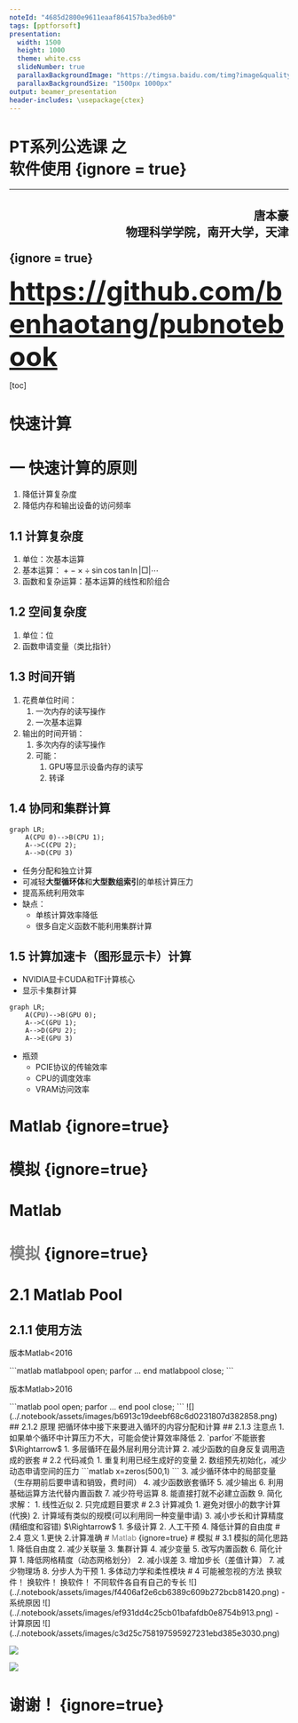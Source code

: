 ```yaml
---
noteId: "4685d2800e9611eaaf864157ba3ed6b0"
tags: [pptforsoft]
presentation:
  width: 1500
  height: 1000
  theme: white.css
  slideNumber: true
  parallaxBackgroundImage: "https://timgsa.baidu.com/timg?image&quality=80&size=b9999_10000&sec=1571838817331&di=0d092f6bd68e17aaef880f8b6e4e542d&imgtype=0&src=http%3A%2F%2Ftxt25-2.book118.com%2F2017%2F0422%2Fbook101463%2F101462057.jpg"
  parallaxBackgroundSize: "1500px 1000px"
output: beamer_presentation
header-includes: \usepackage{ctex}
---
```

<!-- slide -->
# PT系列公选课 之<br/>软件使用 {ignore = true}
---
## <p align="right">唐本豪 <br/>物理科学学院，南开大学，天津</p> {ignore = true}
<!-- slide -->
 <B><font size = 72>https://github.com/benhaotang/pubnotebook </font></B>

<!-- slide -->
[toc]
<!-- slide -->
# 快速计算
<!-- slide -->
# 一 快速计算的原则
1. 降低计算复杂度
2. 降低内存和输出设备的访问频率
<!-- slide -->
## 1.1 计算复杂度
1. 单位：次基本运算
2. 基本运算： $+-\times\div \sin\cos\tan\ln |\Box| \cdots$
3. 函数和复杂运算：基本运算的线性和阶组合
<!-- slide -->
## 1.2 空间复杂度
1. 单位：位
2. 函数申请变量（类比指针）
<!-- slide -->
## 1.3 时间开销
1. 花费单位时间：
   1. 一次内存的读写操作
   2. 一次基本运算
2. 输出的时间开销：
   1. 多次内存的读写操作
   2. 可能：
      1. GPU等显示设备内存的读写
      2. 转译
<!-- slide -->
## 1.4 协同和集群计算
```mermaid
graph LR;
    A(CPU 0)-->B(CPU 1);
    A-->C(CPU 2);
    A-->D(CPU 3)
```
- 任务分配和独立计算
- 可减轻**大型循环体**和**大型数组索引**的单核计算压力
- 提高系统利用效率
- 缺点：
  - 单核计算效率降低
  - 很多自定义函数不能利用集群计算
<!-- slide -->
## 1.5 计算加速卡（图形显示卡）计算
- NVIDIA显卡CUDA和TF计算核心
- 显示卡集群计算
```mermaid
graph LR;
    A(CPU)-->B(GPU 0);
    A-->C(GPU 1);
    A-->D(GPU 2);
    A-->E(GPU 3)
```
- 瓶颈
  - PCIE协议的传输效率
  - CPU的调度效率
  - VRAM访问效率
<!-- slide -->
# Matlab {ignore=true}
# 模拟 {ignore=true}
<!-- slide -->
# Matlab 
# <font color=Grey>模拟</font> {ignore=true}
<!-- slide -->
# 2.1 Matlab Pool
## 2.1.1 使用方法
<p align="left">版本Matlab<2016</p>
```matlab
matlabpool open;
parfor
    ...
end
matlabpool close;
```
<p align="left">版本Matlab>2016</p>
```matlab
pool open;
parfor
    ...
end
pool close;
```
<!-- slide -->
![](../.notebook/assets/images/b6913c19deebf68c6d0231807d382858.png)
<!-- slide -->
## 2.1.2 原理
把循环体中接下来要进入循环的内容分配和计算
## 2.1.3 注意点
1. 如果单个循环中计算压力不大，可能会使计算效率降低
2. `parfor`不能嵌套
$\Rightarrow$
1. 多层循环在最外层利用分流计算
2. 减少函数的自身反复调用造成的嵌套
<!-- slide -->
# 2.2 代码减负
1. 重复利用已经生成好的变量
2. 数组预先初始化，减少动态申请空间的压力
   ```matlab
   x=zeros(500,1)
   ```
3. 减少循环体中的局部变量（生存期前后要申请和销毁，费时间）
4. 减少函数嵌套循环
5. 减少输出
6. 利用基础运算方法代替内置函数
7. 减少符号运算
8. 能直接打就不必建立函数
9. 简化求解：
   1. 线性近似
   2. 只完成题目要求
<!-- slide -->
# 2.3 计算减负
1. 避免对很小的数字计算(代换)
2. 计算域有类似的规模(可以利用同一种变量申请)
3. 减小步长和计算精度(精细度和容错)
   $\Rightarrow$
   1. 多级计算
   2. 人工干预
4. 降低计算的自由度
<!-- slide -->
# 2.4 意义
1.更快
2.计算准确
<!-- slide -->
# <font color=Grey>Matlab</font> {ignore=true}
# 模拟
<!-- slide -->
# 3.1 模拟的简化思路
1. 降低自由度
2. 减少关联量
3. 集群计算
4. 减少变量
5. 改写内置函数
6. 简化计算
   1. 降低网格精度（动态网格划分）
   2. 减小误差
   3. 增加步长（差值计算）
7. 减少物理场
8. 分步人为干预
   1. 多体动力学和柔性模块
<!-- slide -->
# 4 可能被忽视的方法
换软件！
换软件！
换软件！
不同软件各自有自己的专长
![](../.notebook/assets/images/f4406af2e6cb6389c609b272bcb81420.png)
<!-- slide -->
- 系统原因
![](../.notebook/assets/images/ef931dd4c25cb01bafafdb0e8754b913.png)
<!-- slide -->
- 计算原因
![](../.notebook/assets/images/c3d25c758197595927231ebd385e3030.png)
<!-- slide -->

![](../.notebook/assets/images/5a6dd131574e98ff49f5a860f491b857.png)
<!-- slide -->

![](../.notebook/assets/images/40ab9a9e5ff079e77ed0bea8000e6157.png)

<!-- slide -->
# 谢谢！ {ignore=true}


